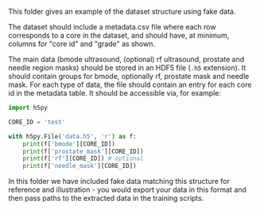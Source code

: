 This folder gives an example of the dataset structure using fake data. 

The dataset should include a metadata.csv file where each row corresponds to a core in the dataset, and should have, at minimum, columns for "core id" and "grade" as shown. 

The main data (bmode ultrasound, (optional) rf ultrasound, prostate and needle region masks) should be stored in an HDF5 file (`.h5` extension). It should contain groups for bmode, optionally rf, prostate mask and needle mask. For each type of data, the file should contain an entry for each core id in the metadata table. It should be accessible via, for example: 

```python
import h5py 

CORE_ID = 'test'

with h5py.File('data.h5', 'r') as f: 
    print(f['bmode'][CORE_ID])
    print(f['prostate_mask'][CORE_ID])
    print(f['rf'][CORE_ID]) # optional 
    print(f['needle_mask'][CORE_ID])
```

In this folder we have included fake data matching this structure for reference and illustration - you would export your data in this format and then pass paths to the extracted data in the training scripts. 

